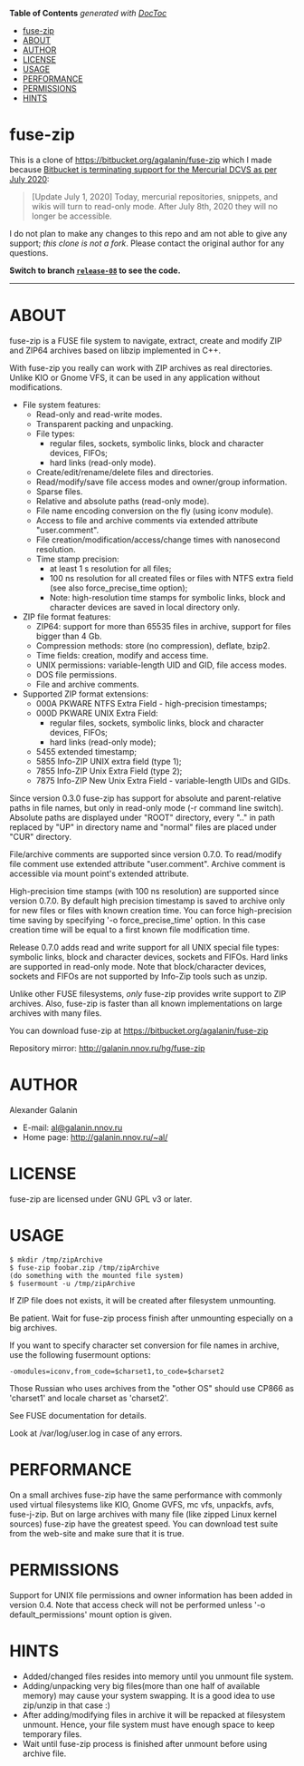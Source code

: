 <!-- START doctoc generated TOC please keep comment here to allow auto update -->
<!-- DON'T EDIT THIS SECTION, INSTEAD RE-RUN doctoc TO UPDATE -->
**Table of Contents**  *generated with [DocToc](https://github.com/thlorenz/doctoc)*

- [fuse-zip](#fuse-zip)
- [ABOUT](#about)
- [AUTHOR](#author)
- [LICENSE](#license)
- [USAGE](#usage)
- [PERFORMANCE](#performance)
- [PERMISSIONS](#permissions)
- [HINTS](#hints)

<!-- END doctoc generated TOC please keep comment here to allow auto update -->



# fuse-zip

This is a clone of https://bitbucket.org/agalanin/fuse-zip which I made because [Bitbucket is terminating
support for the Mercurial DCVS as per July
2020](https://bitbucket.org/blog/sunsetting-mercurial-support-in-bitbucket):

> [Update July 1, 2020] Today, mercurial repositories, snippets, and wikis will turn to read-only mode.
> After July 8th, 2020 they will no longer be accessible.

I do not plan to make any changes to this repo and am not able to give any support; *this clone is not a
fork*. Please contact the original author for any questions.

**Switch to branch [`release-08`](https://github.com/loveencounterflow/fuse-zip-git/tree/release-0.8)
to see the code.**


<hr>

# ABOUT #

fuse-zip is a FUSE file system to navigate, extract, create and modify ZIP and
ZIP64 archives based on libzip implemented in C++.

With fuse-zip you really can work with ZIP archives as real directories.
Unlike KIO or Gnome VFS, it can be used in any application without
modifications.

* File system features:
    * Read-only and read-write modes.
    * Transparent packing and unpacking.
    * File types:
        * regular files, sockets, symbolic links, block and character devices, FIFOs;
        * hard links (read-only mode).
    * Create/edit/rename/delete files and directories.
    * Read/modify/save file access modes and owner/group information.
    * Sparse files.
    * Relative and absolute paths (read-only mode).
    * File name encoding conversion on the fly (using iconv module).
    * Access to file and archive comments via extended attribute "user.comment".
    * File creation/modification/access/change times with nanosecond resolution.
    * Time stamp precision:
        * at least 1 s resolution for all files;
        * 100 ns resolution for all created files or files with NTFS extra field (see also force\_precise\_time option);
        * Note: high-resolution time stamps for symbolic links, block and character devices are saved in local directory only.
* ZIP file format features:
    * ZIP64: support for more than 65535 files in archive, support for files bigger than 4 Gb.
    * Compression methods: store (no compression), deflate, bzip2.
    * Time fields: creation, modify and access time.
    * UNIX permissions: variable-length UID and GID, file access modes.
    * DOS file permissions.
    * File and archive comments.
* Supported ZIP format extensions:
    * 000A PKWARE NTFS Extra Field - high-precision timestamps;
    * 000D PKWARE UNIX Extra Field:
        * regular files, sockets, symbolic links, block and character devices, FIFOs;
        * hard links (read-only mode);
    * 5455 extended timestamp;
    * 5855 Info-ZIP UNIX extra field (type 1);
    * 7855 Info-ZIP Unix Extra Field (type 2);
    * 7875 Info-ZIP New Unix Extra Field - variable-length UIDs and GIDs.

Since version 0.3.0 fuse-zip has support for absolute and parent-relative paths
in file names, but only in read-only mode (-r command line switch). Absolute
paths are displayed under "ROOT" directory, every ".." in path replaced by "UP"
in directory name and "normal" files are placed under "CUR" directory.

File/archive comments are supported since version 0.7.0. To read/modify file
comment use extended attribute "user.comment". Archive comment is accessible
via mount point's extended attribute.

High-precision time stamps (with 100 ns resolution) are supported since version
0.7.0. By default high precision timestamp is saved to archive only for new
files or files with known creation time. You can force high-precision time
saving by specifying '-o force\_precise\_time' option. In this case creation time
will be equal to a first known file modification time.

Release 0.7.0 adds read and write support for all UNIX special file types:
symbolic links, block and character devices, sockets and FIFOs. Hard links are
supported in read-only mode. Note that block/character devices, sockets and FIFOs
are not supported by Info-Zip tools such as unzip.

Unlike other FUSE filesystems, _only_ fuse-zip provides write support to ZIP
archives. Also, fuse-zip is faster than all known implementations on large
archives with many files.

You can download fuse-zip at https://bitbucket.org/agalanin/fuse-zip

Repository mirror: http://galanin.nnov.ru/hg/fuse-zip

# AUTHOR #

Alexander Galanin

  * E-mail:     al@galanin.nnov.ru
  * Home page:  http://galanin.nnov.ru/~al/

# LICENSE #

fuse-zip are licensed under GNU GPL v3 or later.

# USAGE #

```
$ mkdir /tmp/zipArchive
$ fuse-zip foobar.zip /tmp/zipArchive
(do something with the mounted file system)
$ fusermount -u /tmp/zipArchive
```

If ZIP file does not exists, it will be created after filesystem unmounting.

Be patient. Wait for fuse-zip process finish after unmounting especially on
a big archives.

If you want to specify character set conversion for file names in archive,
use the following fusermount options:

    -omodules=iconv,from_code=$charset1,to_code=$charset2

Those Russian who uses archives from the "other OS" should use CP866 as
'charset1' and locale charset as 'charset2'.

See FUSE documentation for details.

Look at /var/log/user.log in case of any errors.

# PERFORMANCE #

On a small archives fuse-zip have the same performance with commonly used
virtual filesystems like KIO, Gnome GVFS, mc vfs, unpackfs, avfs, fuse-j-zip.
But on large archives with many file (like zipped Linux kernel sources)
fuse-zip have the greatest speed.
You can download test suite from the web-site and make sure that it is true.

# PERMISSIONS #

Support for UNIX file permissions and owner information has been added in
version 0.4. Note that access check will not be performed unless
'-o default\_permissions' mount option is given.

# HINTS #

* Added/changed files resides into memory until you unmount file system.
* Adding/unpacking very big files(more than one half of available memory) may
  cause your system swapping. It is a good idea to use zip/unzip in that case
  :)
* After adding/modifying files in archive it will be repacked at filesystem
  unmount. Hence, your file system must have enough space to keep temporary
  files.
* Wait until fuse-zip process is finished after unmount before using archive
  file.


